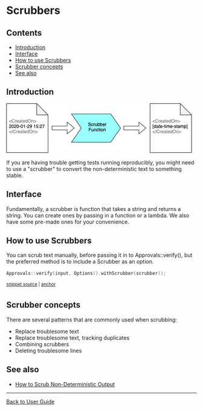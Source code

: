 <!--
GENERATED FILE - DO NOT EDIT
This file was generated by [MarkdownSnippets](https://github.com/SimonCropp/MarkdownSnippets).
Source File: /doc/explanations/mdsource/Scrubbers.source.md
To change this file edit the source file and then execute ./run_markdown_templates.sh.
-->

<a id="top"></a>

# Scrubbers

<!-- toc -->
## Contents

  * [Introduction](#introduction)
  * [Interface](#interface)
  * [How to use Scrubbers](#how-to-use-scrubbers)
  * [Scrubber concepts](#scrubber-concepts)
  * [See also](#see-also)<!-- endtoc -->

## Introduction

![Scrubber Overview](/doc/images/ScrubberOverview.png?raw=true)

If you are having trouble getting tests running reproducibly, you might need to use a "scrubber" to convert the non-deterministic text to something stable.

## Interface

Fundamentally, a scrubber is function that takes a string and returns a string. You can create ones by passing in a function or a lambda. We also have some pre-made ones for your convenience.

## How to use Scrubbers

You can scrub text manually, before passing it in to Approvals::verify(), but the preferred method is to include a
Scrubber as an option.

<!-- snippet: scrubber_in_options_object -->
<a id='snippet-scrubber_in_options_object'/></a>
```cpp
Approvals::verify(input, Options().withScrubber(scrubber));
```
<sup><a href='/tests/DocTest_Tests/scrubbers/ScrubberTests.cpp#L77-L79' title='File snippet `scrubber_in_options_object` was extracted from'>snippet source</a> | <a href='#snippet-scrubber_in_options_object' title='Navigate to start of snippet `scrubber_in_options_object`'>anchor</a></sup>
<!-- endsnippet -->

## Scrubber concepts

There are several patterns that are commonly used when scrubbing:

* Replace troublesome text
* Replace troublesome text, tracking duplicates
* Combining scrubbers
* Deleting troublesome lines

## See also

* [How to Scrub Non-Deterministic Output](/doc/how_tos/ScrubNonDeterministicOutput.md#top)

---

[Back to User Guide](/doc/README.md#top)
